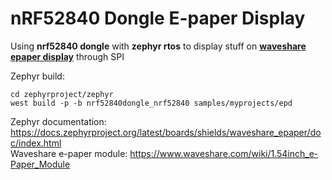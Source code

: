 # nRF52840 Dongle E-paper Display
Using **nrf52840 dongle** with **zephyr rtos** to display stuff on [**waveshare epaper display**](https://www.waveshare.com/e-paper-shield.htm) through SPI  

Zephyr build:  
```
cd zephyrproject/zephyr
west build -p -b nrf52840dongle_nrf52840 samples/myprojects/epd
```
Zephyr documentation:
https://docs.zephyrproject.org/latest/boards/shields/waveshare_epaper/doc/index.html  
Waveshare e-paper module:
https://www.waveshare.com/wiki/1.54inch_e-Paper_Module  
